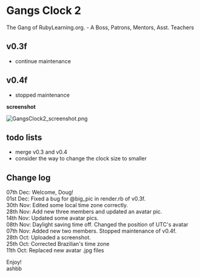 Gangs Clock 2
=============
The Gang of RubyLearning.org. - A Boss, Patrons, Mentors, Asst. Teachers

v0.3f
-----
- continue maintenance

v0.4f
-----
- stopped maintenance

**screenshot**

![GangsClock2_screenshot.png](http://github.com/ashbb/gangsclock2/tree/master%2FGangsClock2_screenshot.png?raw=true)


todo lists
----------
- merge v0.3 and v0.4
- consider the way to change the clock size to smaller

Change log
----------
07th Dec: Welcome, Doug! <br>
01st Dec: Fixed a bug for @big\_pic in render.rb of v0.3f. <br>
30th Nov: Edited some local time zone correctly. <br>
28th Nov: Add new three members and updated an avatar pic. <br>
14th Nov: Updated some avatar pics. <br>
08th Nov: Daylight saving time off. Changed the position of UTC's avatar <br>
07th Nov: Added new two members. Stopped maintenance of v0.4f. <br>
28th Oct: Uploaded a screenshot. <br>
25th Oct: Corrected Brazilian's time zone <br>
11th Oct: Replaced new avatar .jpg files <br>

Enjoy! <br>
ashbb